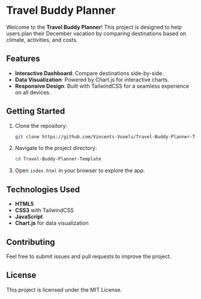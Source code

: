 # Travel Buddy Planner

Welcome to the **Travel Buddy Planner**! This project is designed to help users plan their December vacation by comparing destinations based on climate, activities, and costs.

## Features

- **Interactive Dashboard**: Compare destinations side-by-side.
- **Data Visualization**: Powered by Chart.js for interactive charts.
- **Responsive Design**: Built with TailwindCSS for a seamless experience on all devices.

## Getting Started

1. Clone the repository:
   ```bash
   git clone https://github.com/Vincents-Voxels/Travel-Buddy-Planner-Template.git
   ```
2. Navigate to the project directory:
   ```bash
   cd Travel-Buddy-Planner-Template
   ```
3. Open `index.html` in your browser to explore the app.

## Technologies Used

- **HTML5**
- **CSS3** with TailwindCSS
- **JavaScript**
- **Chart.js** for data visualization

## Contributing

Feel free to submit issues and pull requests to improve the project.

## License

This project is licensed under the MIT License.